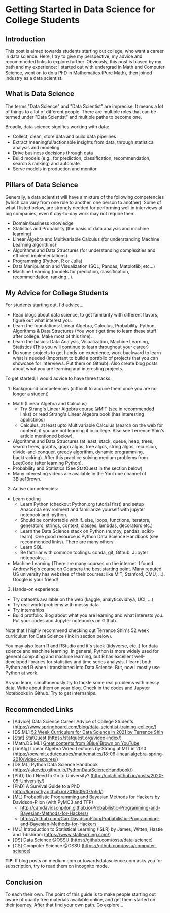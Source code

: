 # Getting Started in Data Science for College Students

## Introduction

This post is aimed towards students starting out college, who want a career in data science.
Here, I try to give my perspective, my advice and recommneded links to explore further.
Obviously, this post is biased by my path and my experience: I started out with undergrad
in Math and Computer Science, went on to do a PhD in Mathematics (Pure Math), then joined
industry as a data scientist.


## What is Data Science

The terms "Data Science" and "Data Scientist" are imprecise. It means a lot of things to a
lot of different people. There are multiple roles that can be termed under "Data Scientist"
and multiple paths to become one.

Broadly, data science signifies working with data:

* Collect, clean, store data and build data pipelines
* Extract meaningful/actionable insights from data, through statistical analysis and modeling
* Drive business decisions through data
* Build models (e.g., for prediction, classification, recommendation, search & ranking) and automate
* Serve models in production and monitor.


## Pillars of Data Science

Generally, a data scientist will have a mixture of the following competencies
(which can vary from one role to another, one person to another). Some of what
I listed below, are strongly needed for performing well in interviews at big
companies, even if day-to-day work may not require them.

* Domain/business knowledge
* Statistics and Probability (the basis of data analysis and machine learning)
* Linear Algebra and Multivariable Calculus (for understanding Machine Learning algorithms)
* Algorithms and Data Structures (for understanding complexities and efficient implementations)
* Programming (Python, R or Julia)
* Data Manipulation and Visualization (SQL, Pandas, Matplotlib, etc...)
* Machine Learning (models for prediction, classification, recommendation, ranking...).


## My Advice for College Students

For students starting out, I'd advice...

* Read blogs about data science, to get familarity with different flavors, figure out what interest you.
* Learn the foundations: Linear Algebra, Calculus, Probability, Python, Algorithms & Data Structures (You won't get time to learn these stuff after college. Make most of this time).
* Learn the basics: Data Analysis, Visualization, Machine Learning, Statistics (This you will continue to learn throughout your career)
* Do some projects to get hands-on experience, work backward to learn what is needed (Important to build a portfolio of projects that you can showcase for interviews. Put them on Github). Also create blog posts about what you are learning and interesting projects.

To get started, I would advice to have three tracks:

1. Background competencies (difficult to acquire them once you are no longer a student)
  * Math (Linear Algebra and Calculus)
    - Try Strang's Linear Algebra course @MIT (see in recommended links) or read Strang's Linear Algebra book (has interesting applictinos)
    - Calculus, at least upto Multivariable Calculus (search on the web for content, if you are not learning it in college. Also see Terrence Shin's article mentioned below).
  * Algorithms and Data Structures (at least, stack, queue, heap, trees, search trees, graphs, graph algos, tree algos, string algos, recursion, divide-and-conquer, greedy algorithm, dynamic programming, backtracking). After this practice solving medium problems from LeetCode (after learning Python).
  * Probability and Statistics (See StatQuest in the section below)
  * Many interesting videos are available in the YouTube channel of 3Blue1Brown.

2. Active competencies:
  * Learn coding
    - Learn Python (checkout Python.org tutorial first) and setup Anaconda environment and familiarize yourself with jupyter notebook and ipython.
    - Should be comfortable with if..else, loops, functions, iterators, generators, strings, context, classes, lambdas, decorators etc.)
    - Learn the Data Science stack on Python (numpy, pandas, scikit-learn). One good resource is Python Data Science Handbook (see recommended links). There are many others.
    - Learn SQL
    - Be familiar with common toolings: conda, git, Github, Jupyter notebooks, ...
  * Machine Learning (There are many courses on the internet. I found Andrew Ng's course on Coursera the best starting point. Many reputed US university has websites of their courses: like MIT, Stanford, CMU, ...). Google is your friend!

3. Hands-on experience:
  * Try datasets available on the web (kaggle, analyticsvidhya, UCI, ...)
  * Try real-world problems with messy data
  * Try internships
  * Build protfolio: Blog about what you are learning and what interests you. Put your codes and Jupyter notebooks on Github.

Note that I highly recommend checking out Terrence Shin's 52 week curriculum for Data Science (link in section below).

You may also learn R and RStudio and it's stack (tidyverse, etc..) for data science and machine learning. In general, Python is more widely used
for general computing and machine learning, but R has excellent well-developed libraries for statistics and time series analysis. I learnt both Python
and R when I transitioned into Data Science. But, now I mostly use Python at work.

As you learn, simultaneously try to tackle some real problems with messy data. Write about them on your blog. Check in the codes and Jupyter Notebooks in Github.
Try to get internships.


## Recommended Links

* [Advice] Data Science Career Advice of College Students (https://www.springboard.com/blog/data-scientist-training-college/)
* [DS.ML] [52 Week Curriculum for Data Science in 2021 by Terrence Shin](https://towardsdatascience.com/a-complete-52-week-curriculum-to-become-a-data-scientist-in-2021-2b5fc77bd160)
* [Stat] StatQuest (https://statquest.org/video-index/)
* [Math.DS.ML] [Great contents from 3Blue1Brown on YouTube](https://www.youtube.com/channel/UCYO_jab_esuFRV4b17AJtAw)
* [LinAlg] Linear Algebra Video Lectures by Strang at MIT in 2010 (https://ocw.mit.edu/courses/mathematics/18-06-linear-algebra-spring-2010/video-lectures/)
* [DS.ML] Python Data Science Handbook (https://jakevdp.github.io/PythonDataScienceHandbook/)
* [PhD] Do I Need to Go to University? (http://colah.github.io/posts/2020-05-University/)
* [PhD] A Survival Guide to a PhD (http://karpathy.github.io/2016/09/07/phd/)
* [ML] Probabilistic Programming and Bayesian Methods for Hackers by Davidson-Pilon (with PyMC3 and TFP)
  + http://camdavidsonpilon.github.io/Probabilistic-Programming-and-Bayesian-Methods-for-Hackers/
  + https://github.com/CamDavidsonPilon/Probabilistic-Programming-and-Bayesian-Methods-for-Hackers
* [ML] Introduction to Statistical Learning (ISLR) by James, Witten, Hastie and Tibshirani (https://www.statlearning.com/)
* [DS] Data Science @OSSU (https://github.com/ossu/data-science)
* [CS] Computer Science @OSSU (https://github.com/ossu/computer-science)


**TIP**: If blog posts on medium.com or towardsdatascience.com asks you for subscription, try to read them on incognito mode.

## Conclusion

To each their own. The point of this guide is to make people starting out aware of quality free materials available online, and get them started
on their journey. After that find your own path. Go explore...

